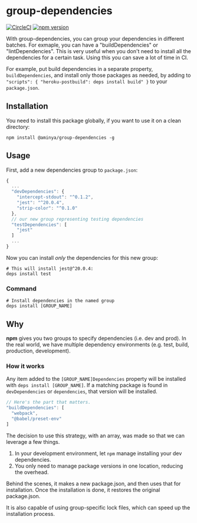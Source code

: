 # group-dependencies
[![CircleCI](https://circleci.com/gh/itsthatguy/group-dependencies/tree/master.svg?style=svg)](https://circleci.com/gh/itsthatguy/group-dependencies/tree/master) [![npm version](https://badge.fury.io/js/group-dependencies.svg)](https://badge.fury.io/js/group-dependencies)


With group-dependencies, you can group your dependencies in different batches. For exmaple, you can have a "buildDependencies" or "lintDependencies". This is very useful when you don't need to install all the dependencies for a certain task. Using this you can save a lot of time in CI.

For example, put build dependencies in a separate property, `buildDependencies`, and install only those packages as needed, by adding to `"scripts": { "heroku-postbuild": deps install build" }` to your `package.json`.

## Installation

You need to install this package globally, if you want to use it on a clean directory:
```
npm install @aminya/group-dependencies -g
```

## Usage

First, add a new dependencies group to `package.json`:
```js
{
  ...
  "devDependencies": {
    "intercept-stdout": "^0.1.2",
    "jest": "^20.0.4",
    "strip-color": "^0.1.0"
  },
  // our new group representing testing dependencies
  "testDependencies": [
    "jest"
  ]
  ...
}
```

Now you can install _only_ the dependencies for this new group:

```shell
# This will install jest@^20.0.4:
deps install test
```

### Command
```shell
# Install dependencies in the named group
deps install [GROUP_NAME]
```

## Why

**npm** gives you two groups to specify dependencies (i.e. dev and prod).
In the real world, we have multiple dependency environments (e.g. test, build,
production, development).

### How it works

Any item added to the `[GROUP_NAME]Dependencies` property will be installed with
`deps install [GROUP_NAME]`. If a matching package is found in `devDependencies` or `dependencies`,
that version will be installed.

```js
// Here's the part that matters.
"buildDependencies": [
  "webpack",
  "@babel/preset-env"
]
```

The decision to use this strategy, with an array, was made so that we can
leverage a few things.
1. In your development environment, let `npm` manage installing your dev dependencies.
2. You only need to manage package versions in one location, reducing the overhead.

Behind the scenes, it makes a new package.json, and then uses that for installation. Once the installation is done, it restores the original package.json.

It is also capable of using group-specific lock files, which can speed up the installation process.
